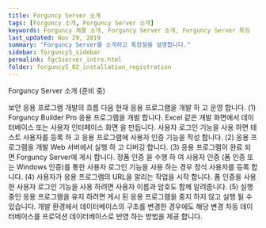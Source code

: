 ```yaml
---
title: Forguncy Server 소개
tags: [Forguncy 소개, Forguncy Server 소개]
keywords: Forguncy 제품 소개, Forguncy Server 소개, Forguncy Server 특징
last_updated: Nov 29, 2019
summary: "Forguncy Server를 소개하고 특장점을 설명합니다."
sidebar: forguncy5_sidebar
permalink: fgc5server_intro.html
folder: forguncy5_02_installation_registration
---
```


Forguncy Server 소개 (준비 중)


보안 응용 프로그램 개발의 흐름
다음 현재 응용 프로그램을 개발 하 고 운영 합니다.
(1) Forguncy Builder Pro 응용 프로그램을 개발 합니다.
Excel 같은 개발 화면에서 데이터베이스 또는 사용자 인터페이스 화면 을 만듭니다.
사용자 로그인 기능을 사용 하면 테스트 사용자를 등록 하 고 응용 프로그램에 사용자 인증 기능을 작성 합니다. 
(2) 응용 프로그램을 개발 Web 서버에서 실행 하 고 디버깅 합니다.
(3) 응용 프로그램이 완료 되 면 Forguncy Server에 게시 합니다.
정품 인증 을 수행 하 여 사용자 인증 (폼 인증 또는 Windows 인증)를 통한 사용자 로그인 기능을 사용 하는 경우 정식 사용자를 등록 합니다.
(4) 사용자가 응용 프로그램의 URL을 알리는 작업을 시작 합니다.
폼 인증을 사용한 사용자 로그인 기능을 사용 하려면 사용자 이름과 암호도 함께 알려줍니다.
(5) 실행 중인 응용 프로그램을 유지 하려면 게시 된 응용 프로그램을 중지 하지 않고 실행 될 수 있습니다.
개발 환경에서 데이터베이스의 구조를 변경한 경우에도 해당 변경 차등 데이터베이스를 프로덕션 데이터베이스로 반영 하는 방법을 제공 합니다.
